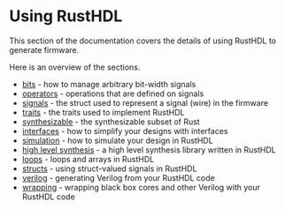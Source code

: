 # Using RustHDL

This section of the documentation covers the details of using RustHDL to generate firmware.  

Here is an overview of the sections.

- [bits](bits.md) - how to manage arbitrary bit-width signals
- [operators](operators.md) - operations that are defined on signals
- [signals](signals.md) - the struct used to represent a signal (wire) in the firmware
- [traits](traits.md) - the traits used to implement RustHDL
- [synthesizable](synthesizable.md) - the synthesizable subset of Rust
- [interfaces](interfaces.md) - how to simplify your designs with interfaces
- [simulation](simulation.md) - how to simulate your design in RustHDL
- [high level synthesis](high_level_synthesis.md) - a high level synthesis library written in RustHDL
- [loops](loops.md) - loops and arrays in RustHDL
- [structs](struct_valued.md) - using struct-valued signals in RustHDL
- [verilog](verilog.md) - generating Verilog from your RustHDL code
- [wrapping](wrapping.md) - wrapping black box cores and other Verilog with your RustHDL code
